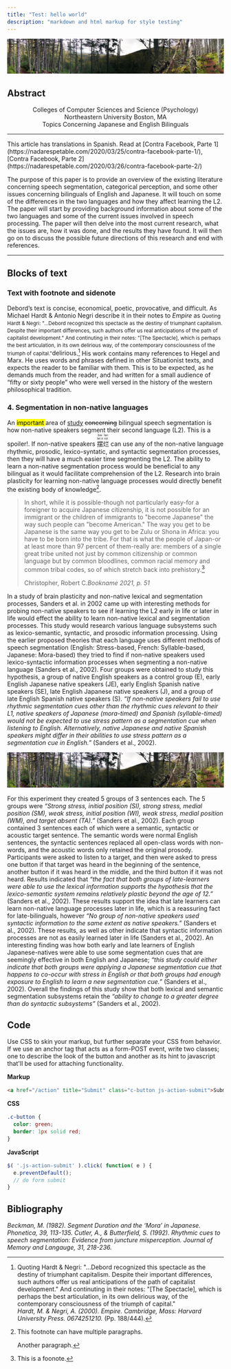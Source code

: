 ```yaml
---
title: "Test: hello world"
description: "markdown and html markup for style testing"
---
```


![An image](/static/images/2003-01-01-hikikomori-mt-isolation.jpg)

## Abstract

<center>Colleges of Computer Sciences and Science (Psychology)<br /> Northeastern University Boston, MA<br /> Topics Concerning Japanese and English Bilinguals </center>

---

<aside className="note">This article has translations in Spanish. Read at [Contra Facebook, Parte 1](https://nadarespetable.com/2020/03/25/contra-facebook-parte-1/), [Contra Facebook, Parte 2](https://nadarespetable.com/2020/03/26/contra-facebook-parte-2/)</aside>

The purpose of this paper is to provide an overview of the existing literature concerning speech segmentation, categorical perception, and some other issues concerning bilinguals of English and Japanese. It will touch on some of the differences in the two languages and how they affect learning the L2. The paper will start by providing background information about some of the two languages and some of the current issues involved in speech processing. The paper will then delve into the most current research, what the issues are, how it was done, and the results they have found. It will then go on to discuss the possible future directions of this research and end with references.

---

## Blocks of text

### Text with footnote and sidenote

Debord’s text is concise, economical, poetic, provocative, and difficult. As
Michael Hardt & Antonio Negri describe it in their notes to _Empire_ as
<span class="note"><small>Quoting Hardt & Negri: "...Debord recognized this spectacle as the destiny of
triumphant capitalism. Despite their important differences, such authors offer
us real anticipations of the path of capitalist development." And continuting
in their notes: "[The Spectacle], which is perhaps the best articulation, in
its own delirious way, of the contemporary consciousness of the triumph of
capital."</small>delirious</span>.[^hardt]
His work contains many references to Hegel and Marx. He uses
words and phrases defined in other Situationist texts, and expects the reader to
be familiar with them. This is to be expected, as he demands much from the
reader, and had written for a small audience of “fifty or sixty people” who
were well versed in the history of the western philosophical tradition.

### 4. Segmentation in non-native languages

An <mark>important </mark> area of <ins>study</ins> <del>concerning</del> bilingual speech segmentation is how
non-native speakers segment their second language (L2).
<span className="spoiler">This is a spoiler!</span>.
If non-native speakers
<ruby><ruby>摆<rt>let it</rt></ruby><rt>bai</rt><rb><ruby>烂<rt>rot</rt></ruby></rb><rt>lan</rt></ruby>
can use any of the non-native language rhythmic, prosodic, lexico-syntatic, and
syntactic segmentation processes, then they will have a much easier time
segmenting the L2. The ability to learn a non-native segmentation process would
be beneficial to any bilingual as it would facilitate comprehension of the L2.
Research into brain plasticity for learning non-native language processes would
directly benefit the existing body of knowledge[^multiline].

> In short, while it is possible-though not particularly easy-for a foreigner
> to acquire Japanese citizenship, it is not possible for an immigrant or the
> children of immigrants to "become Japanese" the way such people can "become
> American." The way you get to be Japanese is the same way you get to be Zulu
> or Shona in Africa: you have to be born into the tribe. For that is what the
> people of Japan-or at least more than 97 percent of them-really are: members
> of a single great tribe united not just by common citizenship or common
> language but by common bloodlines, common racial memory and common tribal
> codes, so of which stretch back into prehistory.[^note-a]
>
> <figcaption>Christopher, Robert C.<cite>Bookname 2021, p. 51</cite></figcaption>

In a study of brain plasticity and non-native lexical and segmentation
processes, Sanders et al. in 2002 came up with interesting methods for probing
non-native speakers to see if learning the L2 early in life or later in life
would effect the ability to learn non-native lexical and segmentation processes.
This study would research various language subsystems such as lexico-semantic,
syntactic, and prosodic information processing. Using the earlier proposed
theories that each language uses different methods of speech segmentation
(English: Stress-based, French: Syllable-based, Japanese: Mora-based) they tried
to find if non-native speakers used lexico-syntactic information processes when
segmenting a non-native language (Sanders et al., 2002). Four groups were
obtained to study this hypothesis, a group of native English speakers as a
control group (E), early English Japanese native speakers (JE), early English
Spanish native speakers (SE), late English Japanese native speakers (J), and a
group of late English Spanish native speakers (S). _“If non-native speakers fail
to use rhythmic segmentation cues other than the rhythmic cues relevant to their
L1, native speakers of Japanese (mora-timed) and Spanish (syllable-timed) would
not be expected to use stress pattern as a segmentation cue when listening to
English. Alternatively, native Japanese and native Spanish speakers might differ
in their abilities to use stress pattern as a segmentation cue in English.”_
(Sanders et al., 2002).

![An image is full-bleed](/static/images/2003-01-01-hikikomori-mt-isolation.jpg)

For this experiment they created 5 groups of 3 sentences
each. The 5 groups were _“Strong stress, initial position (SI), strong stress,
medial position (SM), weak stress, initial position (WI), weak stress, medial
position (WM), and target absent (TA).”_ (Sanders et al., 2002). Each group
contained 3 sentences each of which were a semantic, syntactic or acoustic
target sentence. The semantic words were normal English sentences, the syntactic
sentences replaced all open-class words with non-words, and the acoustic words
only retained the original prosody. Participants were asked to listen to a
target, and then were asked to press one button if that target was heard in the
beginning of the sentence, another button if it was heard in the middle, and the
third button if it was not heard. Results indicated that _“the fact that both
groups of late-learners were able to use the lexical information supports the
hypothesis that the lexico-semantic system remains relatively plastic beyond the
age of 12.”_ (Sanders et al., 2002). These results support the idea that late
learners can learn non-native language processes later in life, which is a
reassuring fact for late-bilinguals, however _“No group of non-native speakers
used syntactic information to the same extent as native speakers.”_ (Sanders et
al., 2002). These results, as well as other indicate that syntactic information
processes are not as easily learned later in life (Sanders et al., 2002). An
interesting finding was how both early and late learners of English
Japanese-natives were able to use some segmentation cues that are seemingly
effective in both English and Japanese; _“this study could either indicate that
both groups were applying a Japanese segmentation cue that happens to co-occur
with stress in English or that both groups had enough exposure to English to
learn a new segmentation cue.”_ (Sanders et al., 2002). Overall the findings of
this study show that both lexical and semantic segmentation subsystems retain
the _“ability to change to a greater degree than do syntactic subsystems”_
(Sanders et al., 2002).

## Code

Use CSS to skin your markup, but further separate your CSS from behavior. If we
use an anchor tag that acts as a form-POST event, write two classes; one to
describe the look of the button and another as its hint to javascript that'll be
used for attaching functionality.

**Markup**

```html
<a href="/action" title="Submit" class="c-button js-action-submit">Submit</a>
```

**CSS**

```css
.c-button {
  color: green;
  border: 1px solid red;
}
```

**JavaScript**

```js
$( '.js-action-submit' ).click( function( e ) {
  e.preventDefault();
  // do form submit
}
```

## Bibliography

<div className="hanging-indent">

<cite>
Beckman, M. (1982). Segment Duration and the ‘Mora’ in Japanese. <em>Phonetica</em>,
39, 113-135.
</cite>

<cite>
Cutler, A., & Butterfield, S. (1992). Rhythmic cues to speech segmentation:
Evidence from juncture misperception. <em>Journal of Memory and Langauge</em>, 31,
218-236.
</cite>

</div>

[^hardt]:
    Quoting Hardt & Negri: "...Debord recognized this spectacle as the destiny of
    triumphant capitalism. Despite their important differences, such authors offer
    us real anticipations of the path of capitalist development." And continuting
    in their notes: "[The Spectacle], which is perhaps the best articulation, in
    its own delirious way, of the contemporary consciousness of the triumph of
    capital."<br /><cite>Hardt, M. & Negri, A. (2000).
    <em>Empire</em>. Cambridge, Mass: Harvard University
    Press. 0674251210.</cite> (Pp. 188/444).

[^note-a]: This is a foonote.
[^multiline]: This footnote can have multiple paragraphs.

    Another paragraph.
